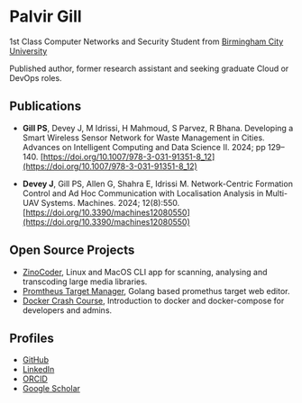 # Palvir Gill
1st Class Computer Networks and Security Student from [Birmingham City University](https://www.bcu.ac.uk/subject-areas/computing)

Published author, former research assistant and seeking graduate Cloud or DevOps roles.

## Publications

- **Gill PS**, Devey J, M Idrissi, H Mahmoud, S Parvez, R Bhana. Developing a Smart Wireless Sensor Network for Waste Management in Cities. Advances on Intelligent Computing and Data Science II. 2024; pp 129–140. [https://doi.org/10.1007/978-3-031-91351-8_12](https://doi.org/10.1007/978-3-031-91351-8_12)

- **Devey J**, Gill PS, Allen G, Shahra E, Idrissi M. Network-Centric Formation Control and Ad Hoc Communication with Localisation Analysis in Multi-UAV Systems. Machines. 2024; 12(8):550. [https://doi.org/10.3390/machines12080550](https://doi.org/10.3390/machines12080550)

## Open Source Projects
- [ZinoCoder](https://github.com/palzino/ZinoCoder), Linux and MacOS CLI app for scanning, analysing and transcoding large media libraries.
- [Promtheus Target Manager](https://github.com/palzino/prometheus-yaml-api), Golang based promethus target web editor.
- [Docker Crash Course](https://github.com/palzino/docker-crash-course), Introduction to docker and docker-compose for developers and admins.

## Profiles
- [GitHub](https://github.com/palzino/)
- [LinkedIn](https://linkedin.com/in/palvirgill/)
- [ORCID](https://orcid.org/0009-0002-7791-3556)
- [Google Scholar](https://scholar.google.com/citations?user=ammsRhQAAAAJ&hl=en)
